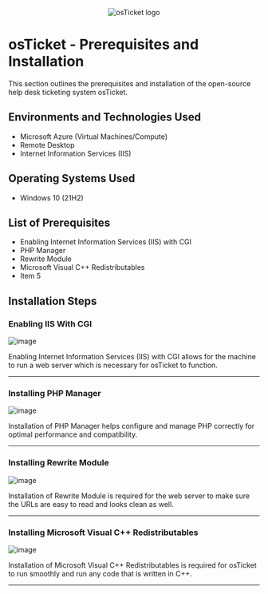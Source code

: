 <p align="center">
<img src="https://i.imgur.com/Clzj7Xs.png" alt="osTicket logo"/>
</p>

<h1>osTicket - Prerequisites and Installation</h1>
This section outlines the prerequisites and installation of the open-source help desk ticketing system osTicket.<br />

<h2>Environments and Technologies Used</h2>

- Microsoft Azure (Virtual Machines/Compute)
- Remote Desktop
- Internet Information Services (IIS)

<h2>Operating Systems Used </h2>

- Windows 10</b> (21H2)

<h2>List of Prerequisites</h2>

- Enabling Internet Information Services (IIS) with CGI
- PHP Manager
- Rewrite Module
- Microsoft Visual C++ Redistributables
- Item 5

<h2>Installation Steps</h2>

<h3>Enabling IIS With CGI</h3>

![image](https://github.com/user-attachments/assets/bc443b68-c84d-406f-9feb-1315fe7c0f32)

<p>
Enabling Internet Information Services (IIS) with CGI allows for the machine to run a web server which is necessary for osTicket to function. 
</p>
<hr>
<h3>Installing PHP Manager</h3>

![image](https://github.com/user-attachments/assets/df6047ac-4c45-457e-8c07-51fe7087ff8a)

<p>
Installation of PHP Manager helps configure and manage PHP correctly for optimal performance and compatibility. 
  
</p>
<hr>
<h3>Installing Rewrite Module</h3>

![image](https://github.com/user-attachments/assets/41bf827b-5dc1-4666-81ec-1a4ecef20083)

<p>
Installation of Rewrite Module is required for the web server to make sure the URLs are easy to read and looks clean as well.
</p>
<hr>
<h3>Installing Microsoft Visual C++ Redistributables</h3>

![image](https://github.com/user-attachments/assets/62ffa7f0-fe11-4fa9-8641-620d30510cfa)

<p>
Installation of Microsoft Visual C++ Redistributables is required for osTicket to run smoothly and run any code that is written in C++.  
</p>
<hr>
